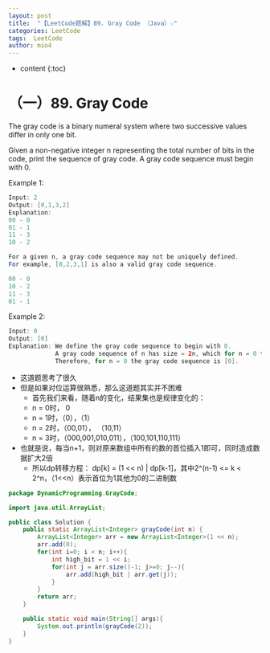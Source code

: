 ```yaml
---
layout: post
title:  "【LeetCode题解】89. Gray Code （Java）☆"
categories: LeetCode
tags:  LeetCode
author: mio4
---
```


* content
{:toc}








# （一）89. Gray Code

The gray code is a binary numeral system where two successive values differ in only one bit.

Given a non-negative integer n representing the total number of bits in the code, print the sequence of gray code. A gray code sequence must begin with 0.

Example 1:

```java 
Input: 2
Output: [0,1,3,2]
Explanation:
00 - 0
01 - 1
11 - 3
10 - 2

For a given n, a gray code sequence may not be uniquely defined.
For example, [0,2,3,1] is also a valid gray code sequence.

00 - 0
10 - 2
11 - 3
01 - 1
```

Example 2:

```java 
Input: 0
Output: [0]
Explanation: We define the gray code sequence to begin with 0.
             A gray code sequence of n has size = 2n, which for n = 0 the size is 20 = 1.
             Therefore, for n = 0 the gray code sequence is [0].
```

 - 这道题思考了很久
 - 但是如果对位运算很熟悉，那么这道题其实并不困难
	 - 首先我们来看，随着n的变化，结果集也是规律变化的：
	 - n = 0时， 0
	 - n = 1时，（0），（1）
	 - n = 2时，（00,01）， （10,11）
	 - n = 3时，（000,001,010,011），（100,101,110,111）
 - 也就是说，每当n+1，则对原来数组中所有的数的首位插入1即可，同时造成数据扩大2倍
	 - 所以dp转移方程： dp[k] = (1 << n) \| dp[k-1]，其中2^(n-1) <= k < 2^n，（1<<n）表示首位为1其他为0的二进制数


```java 
package DynamicProgramming.GrayCode;

import java.util.ArrayList;

public class Solution {
	public static ArrayList<Integer> grayCode(int n) {
		ArrayList<Integer> arr = new ArrayList<Integer>(1 << n);
		arr.add(0);
		for(int i=0; i < n; i++){
			int high_bit = 1 << i;
			for(int j = arr.size()-1; j>=0; j--){
				arr.add(high_bit | arr.get(j));
			}
		}
		return arr;
	}

	public static void main(String[] args){
		System.out.println(grayCode(2)); 
	}
}

```